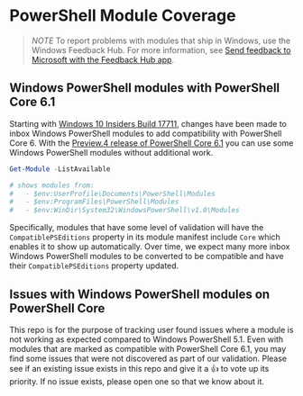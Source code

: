 # PowerShell Module Coverage

> _NOTE_ To report problems with modules that ship in Windows, use the Windows Feedback Hub.
> For more information, see [Send feedback to Microsoft with the Feedback Hub app](https://support.microsoft.com/windows/send-feedback-to-microsoft-with-the-feedback-hub-app-f59187f8-8739-22d6-ba93-f66612949332).

## Windows PowerShell modules with PowerShell Core 6.1

Starting with [Windows 10 Insiders Build 17711](https://blogs.windows.com/windowsexperience/2018/07/06/announcing-windows-10-insider-preview-build-17711/), changes have been made to inbox Windows PowerShell modules to add compatibility with PowerShell Core 6.
With the [Preview.4 release of PowerShell Core 6.1](https://github.com/PowerShell/PowerShell/releases/tag/v6.1.0-preview.4) you can use some Windows PowerShell modules without additional work.

```powershell
Get-Module -ListAvailable

# shows modules from:
#   - $env:UserProfile\Documents\PowerShell\Modules
#   - $env:ProgramFiles\PowerShell\Modules
#   - $env:WinDir\System32\WindowsPowerShell\v1.0\Modules
```

Specifically, modules that have some level of validation will have the `CompatiblePSEditions` property in its module manifest include `Core` which enables it to show up automatically.
Over time, we expect many more inbox Windows PowerShell modules to be converted to be compatible and have their `CompatiblePSEditions` property updated.

## Issues with Windows PowerShell modules on PowerShell Core

This repo is for the purpose of tracking user found issues where a module is not working as expected compared to Windows PowerShell 5.1.
Even with modules that are marked as compatible with PowerShell Core 6.1,
you may find some issues that were not discovered as part of our validation.
Please see if an existing issue exists in this repo 
and give it a 👍 to vote up its priority.
If no issue exists, please open one so that we know about it.
